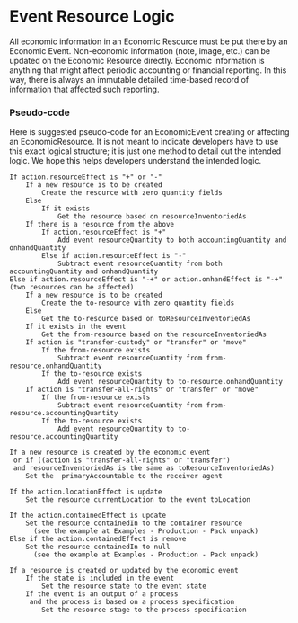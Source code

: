 # Event Resource Logic

All economic information in an Economic Resource must be put there by an Economic Event.  Non-economic information (note, image, etc.) can be updated on the Economic Resource directly. Economic information is anything that might affect periodic accounting or financial reporting.  In this way, there is always an immutable detailed time-based record of information that affected such reporting.

### Pseudo-code

Here is suggested pseudo-code for an EconomicEvent creating or affecting an EconomicResource.  It is not meant to indicate developers have to use this exact logical structure; it is just one method to detail out the intended logic.  We hope this helps developers understand the intended logic.

```
If action.resourceEffect is "+" or "-"
    If a new resource is to be created
        Create the resource with zero quantity fields
    Else
        If it exists
            Get the resource based on resourceInventoriedAs
    If there is a resource from the above
        If action.resourceEffect is "+"
            Add event resourceQuantity to both accountingQuantity and onhandQuantity
        Else if action.resourceEffect is "-"
            Subtract event resourceQuantity from both accountingQuantity and onhandQuantity
Else if action.resourceEffect is "-+" or action.onhandEffect is "-+" (two resources can be affected)
    If a new resource is to be created
        Create the to-resource with zero quantity fields
    Else
        Get the to-resource based on toResourceInventoriedAs  
    If it exists in the event
        Get the from-resource based on the resourceInventoriedAs  
    If action is "transfer-custody" or "transfer" or "move"
        If the from-resource exists
            Subtract event resourceQuantity from from-resource.onhandQuantity
        If the to-resource exists
            Add event resourceQuantity to to-resource.onhandQuantity
    If action is "transfer-all-rights" or "transfer" or "move"
        If the from-resource exists
            Subtract event resourceQuantity from from-resource.accountingQuantity
        If the to-resource exists
            Add event resourceQuantity to to-resource.accountingQuantity

If a new resource is created by the economic event 
 or if ((action is "transfer-all-rights" or "transfer") 
 and resourceInventoriedAs is the same as toResourceInventoriedAs)
    Set the  primaryAccountable to the receiver agent

If the action.locationEffect is update
    Set the resource currentLocation to the event toLocation

If the action.containedEffect is update
    Set the resource containedIn to the container resource
      (see the example at Examples - Production - Pack unpack)
Else if the action.containedEffect is remove
    Set the resource containedIn to null
      (see the example at Examples - Production - Pack unpack)

If a resource is created or updated by the economic event
    If the state is included in the event
        Set the resource state to the event state
    If the event is an output of a process
     and the process is based on a process specification
        Set the resource stage to the process specification
```
